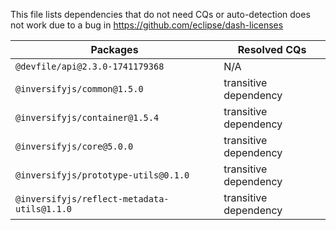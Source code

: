 This file lists dependencies that do not need CQs or auto-detection does not work due to a bug in https://github.com/eclipse/dash-licenses

| Packages | Resolved CQs |
| --- | --- |
| `@devfile/api@2.3.0-1741179368` | N/A |
| `@inversifyjs/common@1.5.0` | transitive dependency |
| `@inversifyjs/container@1.5.4` | transitive dependency |
| `@inversifyjs/core@5.0.0` | transitive dependency |
| `@inversifyjs/prototype-utils@0.1.0` | transitive dependency |
| `@inversifyjs/reflect-metadata-utils@1.1.0` | transitive dependency |
